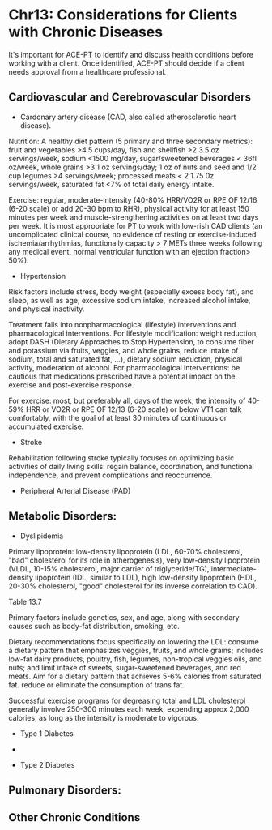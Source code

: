 # Chr13: Considerations for Clients with Chronic Diseases

It's important for ACE-PT to identify and discuss health conditions before working with a client. Once identified, ACE-PT should decide if a client needs approval from a healthcare professional.


## Cardiovascular and Cerebrovascular Disorders

- Cardonary artery disease (CAD, also called atherosclerotic heart disease).

Nutrition: A healthy diet pattern (5 primary and three secondary metrics): fruit and vegetables >4.5 cups/day, fish and shellfish >2 3.5 oz servings/week, sodium <1500 mg/day, sugar/sweetened beverages < 36fl oz/week, whole grains >3 1 oz servings/day; 1 oz of nuts and seed and 1/2 cup legumes >4 servings/week; processed meats < 2 1.75 0z servings/week, saturated fat <7% of total daily energy intake.  

Exercise: regular, moderate-intensity (40-80% HRR/VO2R or RPE OF 12/16 (6-20 scale) or add 20-30 bpm to RHR), physical activity for at least 150 minutes per week and muscle-strengthening activities on at least two days per week. It is most appropriate for PT to work with low-rish CAD clients (an uncomplicated clinical course, no evidence of resting or exercise-induced ischemia/arrhythmias, functionally capacity > 7 METs three weeks following any medical event, normal ventricular  function with an ejection fraction> 50%). 

- Hypertension

Risk factors include stress, body weight (especially excess body fat), and sleep, as well as age, excessive sodium intake, increased alcohol intake, and physical inactivity.

Treatment falls into nonpharmacological (lifestyle) interventions and pharmacological interventions. For lifestyle modification: weight reduction, adopt DASH (Dietary Approaches to Stop Hypertension, to consume fiber and potassium via fruits, veggies, and whole grains, reduce intake of sodium, total and saturated fat, ...), dietary sodium reduction, physical activity, moderation of alcohol. For pharmacological interventions: be cautious that medications prescribed have a potential impact on the exercise and post-exercise response.

For exercise: most, but preferably all, days of the week, the intensity of 40-59% HRR or VO2R or RPE OF 12/13 (6-20 scale) or below VT1 can talk comfortably, with the goal of at least 30 minutes of continuous or accumulated exercise. 

- Stroke

Rehabilitation following stroke typically focuses on optimizing basic activities of daily living skills: regain balance, coordination, and functional independence, and prevent complications and reoccurrence. 

- Peripheral Arterial Disease (PAD)
  

## Metabolic Disorders:

- Dyslipidemia

Primary lipoprotein: low-density lipoprotein (LDL, 60-70% cholesterol, "bad" cholesterol for its role in atherogenesis), very low-density lipoprotein (VLDL, 10-15% cholesterol, major carrier of triglyceride/TG), intermediate-density lipoprotein (IDL, similar to LDL), high low-density lipoprotein (HDL, 20-30% cholesterol, "good" cholesterol for its inverse correlation to CAD).

Table 13.7

Primary factors include genetics, sex, and age, along with secondary causes such as body-fat distribution, smoking, etc. 

Dietary recommendations focus specifically on lowering the LDL: consume a dietary pattern that emphasizes veggies, fruits, and whole grains; includes low-fat dairy products, poultry, fish, legumes, non-tropical veggies oils, and nuts; and limit intake of sweets, sugar-sweetened beverages, and red meats. Aim for a dietary pattern that achieves 5-6% calories from saturated fat. reduce or eliminate the consumption of trans fat.

Successful exercise programs for degreasing total and LDL cholesterol generally involve 250-300 minutes each week, expending approx 2,000 calories, as long as the intensity is moderate to vigorous. 

- Type 1 Diabetes
- 

- Type 2 Diabetes

## Pulmonary Disorders:

## Other Chronic Conditions
